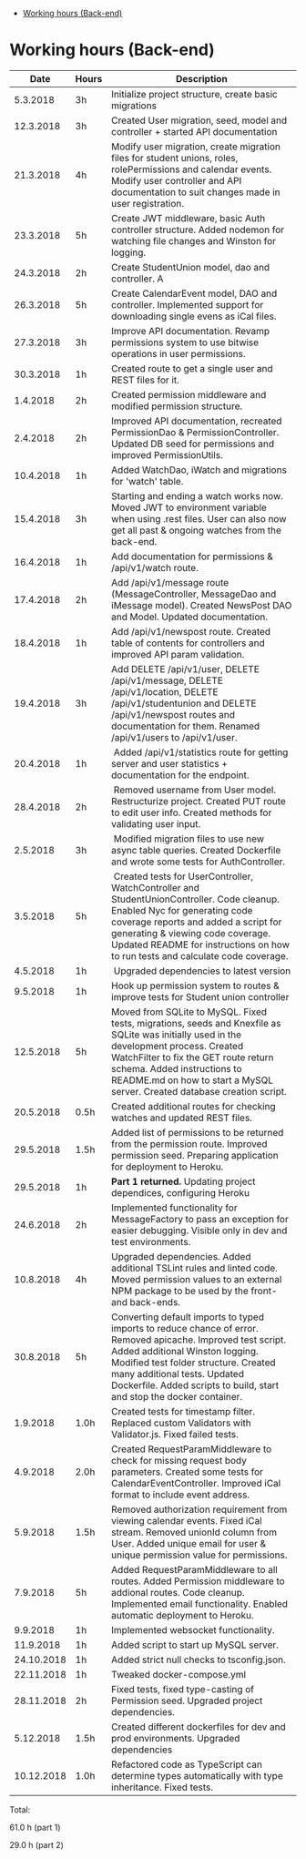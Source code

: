 <!-- START doctoc generated TOC please keep comment here to allow auto update -->
<!-- DON'T EDIT THIS SECTION, INSTEAD RE-RUN doctoc TO UPDATE -->
<!-- DON'T EDIT THIS SECTION, INSTEAD RE-RUN doctoc TO UPDATE -->

- [Working hours (Back-end)](#working-hours-back-end)

<!-- END doctoc generated TOC please keep comment here to allow auto update -->

# Working hours (Back-end)

| Date       | Hours | Description                                                                                                                                                                                                                                                                                      |
| ---------- | ----- | ------------------------------------------------------------------------------------------------------------------------------------------------------------------------------------------------------------------------------------------------------------------------------------------------ |
| 5.3.2018   | 3h    | Initialize project structure, create basic migrations                                                                                                                                                                                                                                            |
| 12.3.2018  | 3h    | Created User migration, seed, model and controller + started API documentation                                                                                                                                                                                                                   |
| 21.3.2018  | 4h    | Modify user migration, create migration files for student unions, roles, rolePermissions and calendar events. Modify user controller and API documentation to suit changes made in user registration.                                                                                            |
| 23.3.2018  | 5h    | Create JWT middleware, basic Auth controller structure. Added nodemon for watching file changes and Winston for logging.                                                                                                                                                                         |
| 24.3.2018  | 2h    | Create StudentUnion model, dao and controller. A                                                                                                                                                                                                                                                 | dded API documentation for student union route and created some REST files for testing the StudentUnion endpoint. |
| 26.3.2018  | 5h    | Create CalendarEvent model, DAO and controller. Implemented support for downloading single evens as iCal files.                                                                                                                                                                                  |
| 27.3.2018  | 3h    | Improve API documentation. Revamp permissions system to use bitwise operations in user permissions.                                                                                                                                                                                              |
| 30.3.2018  | 1h    | Created route to get a single user and REST files for it.                                                                                                                                                                                                                                        |
| 1.4.2018   | 2h    | Created permission middleware and modified permission structure.                                                                                                                                                                                                                                 |
| 2.4.2018   | 2h    | Improved API documentation, recreated PermissionDao & PermissionController. Updated DB seed for permissions and improved PermissionUtils.                                                                                                                                                        |
| 10.4.2018  | 1h    | Added WatchDao, iWatch and migrations for 'watch' table.                                                                                                                                                                                                                                         |
| 15.4.2018  | 3h    | Starting and ending a watch works now. Moved JWT to environment variable when using .rest files. User can also now get all past & ongoing watches from the back-end.                                                                                                                             |
| 16.4.2018  | 1h    | Add documentation for permissions & /api/v1/watch route.                                                                                                                                                                                                                                         |
| 17.4.2018  | 2h    | Add /api/v1/message route (MessageController, MessageDao and iMessage model). Created NewsPost DAO and Model. Updated documentation.                                                                                                                                                             |
| 18.4.2018  | 1h    | Add /api/v1/newspost route. Created table of contents for controllers and improved API param validation.                                                                                                                                                                                         |
| 19.4.2018  | 3h    | Add DELETE /api/v1/user, DELETE /api/v1/message, DELETE /api/v1/location, DELETE /api/v1/studentunion and DELETE /api/v1/newspost routes and documentation for them. Renamed /api/v1/users to /api/v1/user.                                                                                      |
| 20.4.2018  | 1h    |  Added /api/v1/statistics route for getting server and user statistics + documentation for the endpoint.                                                                                                                                                                                         |
| 28.4.2018  | 2h    |  Removed username from User model. Restructurize project. Created PUT route to edit user info. Created methods for validating user input.                                                                                                                                                        |
| 2.5.2018   | 3h    |  Modified migration files to use new async table queries. Created Dockerfile and wrote some tests for AuthController.                                                                                                                                                                            |
| 3.5.2018   | 5h    |  Created tests for UserController, WatchController and StudentUnionController. Code cleanup. Enabled Nyc for generating code coverage reports and added a script for generating & viewing code coverage. Updated README for instructions on how to run tests and calculate code coverage.        |
| 4.5.2018   | 1h    |  Upgraded dependencies to latest version                                                                                                                                                                                                                                                         |
| 9.5.2018   | 1h    | Hook up permission system to routes & improve tests for Student union controller                                                                                                                                                                                                                 |
| 12.5.2018  | 5h    | Moved from SQLite to MySQL. Fixed tests, migrations, seeds and Knexfile as SQLite was initially used in the development process. Created WatchFilter to fix the GET route return schema. Added instructions to README.md on how to start a MySQL server. Created database creation script.       |
| 20.5.2018  | 0.5h  | Created additional routes for checking watches and updated REST files.                                                                                                                                                                                                                           |
| 29.5.2018  | 1.5h  | Added list of permissions to be returned from the permission route. Improved permission seed. Preparing application for deployment to Heroku.                                                                                                                                                    |
| 29.5.2018  | 1h    | **Part 1 returned.** Updating project dependices, configuring Heroku                                                                                                                                                                                                                             |
| 24.6.2018  | 2h    | Implemented functionality for MessageFactory to pass an exception for easier debugging. Visible only in dev and test environments.                                                                                                                                                               |
| 10.8.2018  | 4h    | Upgraded dependencies. Added additional TSLint rules and linted code. Moved permission values to an external NPM package to be used by the front- and back-ends.                                                                                                                                 |
| 30.8.2018  | 5h    | Converting default imports to typed imports to reduce chance of error. Removed apicache. Improved test script. Added additional Winston logging. Modified test folder structure. Created many additional tests. Updated Dockerfile. Added scripts to build, start and stop the docker container. |
| 1.9.2018   | 1.0h  | Created tests for timestamp filter. Replaced custom Validators with Validator.js. Fixed failed tests.                                                                                                                                                                                            |
| 4.9.2018   | 2.0h  | Created RequestParamMiddleware to check for missing request body parameters. Created some tests for CalendarEventController. Improved iCal format to include event address.                                                                                                                      |
| 5.9.2018   | 1.5h  | Removed authorization requirement from viewing calendar events. Fixed iCal stream. Removed unionId column from User. Added unique email for user & unique permission value for permissions.                                                                                                      |
| 7.9.2018   | 5h    | Added RequestParamMiddleware to all routes. Added Permission middleware to addional routes. Code cleanup. Implemented email functionality. Enabled automatic deployment to Heroku.                                                                                                               |
| 9.9.2018   | 1h    | Implemented websocket functionality.                                                                                                                                                                                                                                                             |
| 11.9.2018  | 1h    | Added script to start up MySQL server.                                                                                                                                                                                                                                                           |
| 24.10.2018 | 1h    | Added strict null checks to tsconfig.json.                                                                                                                                                                                                                                                       |
| 22.11.2018 | 1h    | Tweaked docker-compose.yml                                                                                                                                                                                                                                                                       |
| 28.11.2018 | 2h    | Fixed tests, fixed type-casting of Permission seed. Upgraded project dependencies.                                                                                                                                                                                                                                                                       |
| 5.12.2018 | 1.5h    | Created different dockerfiles for dev and prod environments. Upgraded dependencies                                                                                                                                                                                                                                                                   |
| 10.12.2018 | 1.0h    | Refactored code as TypeScript can determine types automatically with type inheritance. Fixed tests.                                                                                                                                                                                                                                                                   |

Total:

61.0 h (part 1)

29.0 h (part 2)
